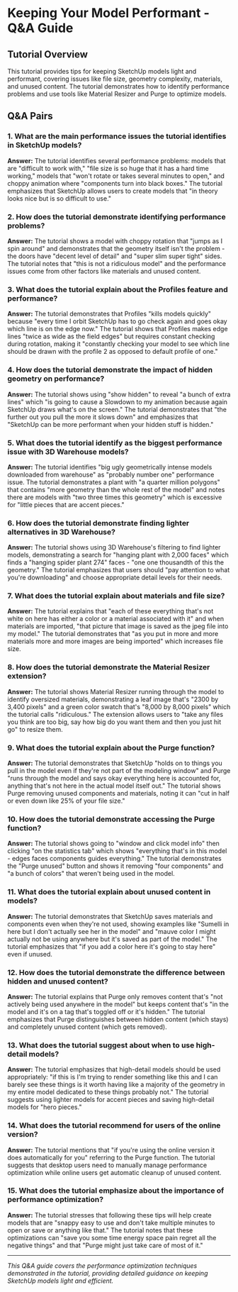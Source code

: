 # Keeping Your Model Performant - Q&A Guide

## Tutorial Overview
This tutorial provides tips for keeping SketchUp models light and performant, covering issues like file size, geometry complexity, materials, and unused content. The tutorial demonstrates how to identify performance problems and use tools like Material Resizer and Purge to optimize models.

## Q&A Pairs

### 1. What are the main performance issues the tutorial identifies in SketchUp models?
**Answer:** The tutorial identifies several performance problems: models that are "difficult to work with," "file size is so huge that it has a hard time working," models that "won't rotate or takes several minutes to open," and choppy animation where "components turn into black boxes." The tutorial emphasizes that SketchUp allows users to create models that "in theory looks nice but is so difficult to use."

### 2. How does the tutorial demonstrate identifying performance problems?
**Answer:** The tutorial shows a model with choppy rotation that "jumps as I spin around" and demonstrates that the geometry itself isn't the problem - the doors have "decent level of detail" and "super slim super tight" sides. The tutorial notes that "this is not a ridiculous model" and the performance issues come from other factors like materials and unused content.

### 3. What does the tutorial explain about the Profiles feature and performance?
**Answer:** The tutorial demonstrates that Profiles "kills models quickly" because "every time I orbit SketchUp has to go check again and goes okay which line is on the edge now." The tutorial shows that Profiles makes edge lines "twice as wide as the field edges" but requires constant checking during rotation, making it "constantly checking your model to see which line should be drawn with the profile 2 as opposed to default profile of one."

### 4. How does the tutorial demonstrate the impact of hidden geometry on performance?
**Answer:** The tutorial shows using "show hidden" to reveal "a bunch of extra lines" which "is going to cause a Slowdown to my animation because again SketchUp draws what's on the screen." The tutorial demonstrates that "the further out you pull the more it slows down" and emphasizes that "SketchUp can be more performant when your hidden stuff is hidden."

### 5. What does the tutorial identify as the biggest performance issue with 3D Warehouse models?
**Answer:** The tutorial identifies "big ugly geometrically intense models downloaded from warehouse" as "probably number one" performance issue. The tutorial demonstrates a plant with "a quarter million polygons" that contains "more geometry than the whole rest of the model" and notes there are models with "two three times this geometry" which is excessive for "little pieces that are accent pieces."

### 6. How does the tutorial demonstrate finding lighter alternatives in 3D Warehouse?
**Answer:** The tutorial shows using 3D Warehouse's filtering to find lighter models, demonstrating a search for "hanging plant with 2,000 faces" which finds a "hanging spider plant 274" faces - "one one thousandth of this the geometry." The tutorial emphasizes that users should "pay attention to what you're downloading" and choose appropriate detail levels for their needs.

### 7. What does the tutorial explain about materials and file size?
**Answer:** The tutorial explains that "each of these everything that's not white on here has either a color or a material associated with it" and when materials are imported, "that picture that image is saved as the jpeg file into my model." The tutorial demonstrates that "as you put in more and more materials more and more images are being imported" which increases file size.

### 8. How does the tutorial demonstrate the Material Resizer extension?
**Answer:** The tutorial shows Material Resizer running through the model to identify oversized materials, demonstrating a leaf image that's "2300 by 3,400 pixels" and a green color swatch that's "8,000 by 8,000 pixels" which the tutorial calls "ridiculous." The extension allows users to "take any files you think are too big, say how big do you want them and then you just hit go" to resize them.

### 9. What does the tutorial explain about the Purge function?
**Answer:** The tutorial demonstrates that SketchUp "holds on to things you pull in the model even if they're not part of the modeling window" and Purge "runs through the model and says okay everything here is accounted for, anything that's not here in the actual model itself out." The tutorial shows Purge removing unused components and materials, noting it can "cut in half or even down like 25% of your file size."

### 10. How does the tutorial demonstrate accessing the Purge function?
**Answer:** The tutorial shows going to "window and click model info" then clicking "on the statistics tab" which shows "everything that's in this model - edges faces components guides everything." The tutorial demonstrates the "Purge unused" button and shows it removing "four components" and "a bunch of colors" that weren't being used in the model.

### 11. What does the tutorial explain about unused content in models?
**Answer:** The tutorial demonstrates that SketchUp saves materials and components even when they're not used, showing examples like "Sumelli in here but I don't actually see her in the model" and "mauve color I might actually not be using anywhere but it's saved as part of the model." The tutorial emphasizes that "if you add a color here it's going to stay here" even if unused.

### 12. How does the tutorial demonstrate the difference between hidden and unused content?
**Answer:** The tutorial explains that Purge only removes content that's "not actively being used anywhere in the model" but keeps content that's "in the model and it's on a tag that's toggled off or it's hidden." The tutorial emphasizes that Purge distinguishes between hidden content (which stays) and completely unused content (which gets removed).

### 13. What does the tutorial suggest about when to use high-detail models?
**Answer:** The tutorial emphasizes that high-detail models should be used appropriately: "if this is I'm trying to render something like this and I can barely see these things is it worth having like a majority of the geometry in my entire model dedicated to these things probably not." The tutorial suggests using lighter models for accent pieces and saving high-detail models for "hero pieces."

### 14. What does the tutorial recommend for users of the online version?
**Answer:** The tutorial mentions that "if you're using the online version it does automatically for you" referring to the Purge function. The tutorial suggests that desktop users need to manually manage performance optimization while online users get automatic cleanup of unused content.

### 15. What does the tutorial emphasize about the importance of performance optimization?
**Answer:** The tutorial stresses that following these tips will help create models that are "snappy easy to use and don't take multiple minutes to open or save or anything like that." The tutorial notes that these optimizations can "save you some time energy space pain regret all the negative things" and that "Purge might just take care of most of it."

---

*This Q&A guide covers the performance optimization techniques demonstrated in the tutorial, providing detailed guidance on keeping SketchUp models light and efficient.* 